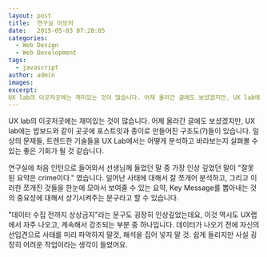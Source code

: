 ```yaml
---
layout: post
title:  연구실 이모저
date:   2015-05-03 07:20:05
categories:
  - Web Design
  - Web Development
tags:
  - javascript
author: admin
images:
excerpt:
UX lab의 이곳저곳에는 재미있는 것이 많습니다. 어제 올라간 글에도 보셨겠지만, UX lab에는 밥보드와 같이 곳곳에 포스트잇과 종이로 만들어진 구조도(?)들이 있습니다. 일상의 문제들, 트렌드한 기술들을 UX Lab에서는 어떻게 분석하고 바라보는지 살펴볼 수 있는 좋은 기회가 될 것 같습니다. 연구실에 처음 인턴으로 들어와서 선생님께 들었던 말 중 가장 인상 깊었던 말이 "잘못된 요약은 crime이다." 였습니다. 일어난 사태에 대해서 잘 쪼개어 분석하고, 그리고 이러한 쪼개진 것들을 한눈에 모아서 보여줄 수 있는 요약, Key Message를 뽑아내는 것의 중요성에 대해서 상기시켜주는 문구라고 할 수 있습니다. "데이터 수집 전까지 상상금지"라는 문구도 굉장히 인상깊었는데요, 이것 역시도 UX랩에서 자주 나오고, 계속해서 강조되는 부분 중 하나입니다. 데이터가 나오기 전에 자신의 선입견으로 사태를 미리 파악하지 말것, 해석을 집어 넣지 말 것. 쉽게 들리지만 사실 굉장히 어려운 작업이라는 생각이 들었어요.
---
```

UX lab의 이곳저곳에는 재미있는 것이 많습니다. 어제 올라간 글에도 보셨겠지만, UX lab에는 밥보드와 같이 곳곳에 포스트잇과 종이로 만들어진 구조도(?)들이 있습니다. 
일상의 문제들, 트렌드한 기술들을 UX Lab에서는 어떻게 분석하고 바라보는지 살펴볼 수 있는 좋은 기회가 될 것 같습니다. 

연구실에 처음 인턴으로 들어와서 선생님께 들었던 말 중 가장 인상 깊었던 말이 "잘못된 요약은 crime이다." 였습니다. 일어난 사태에 대해서 잘 쪼개어 분석하고, 그리고 이러한 쪼개진 것들을 한눈에 모아서 보여줄 수 있는 요약, Key Message를 뽑아내는 것의 중요성에 대해서 상기시켜주는 문구라고 할 수 있습니다.

"데이터 수집 전까지 상상금지"라는 문구도 굉장히 인상깊었는데요, 이것 역시도 UX랩에서 자주 나오고, 계속해서 강조되는 부분 중 하나입니다. 데이터가 나오기 전에 자신의 선입견으로 사태를 미리 파악하지 말것, 해석을 집어 넣지 말 것. 쉽게 들리지만 사실 굉장히 어려운 작업이라는 생각이 들었어요.

